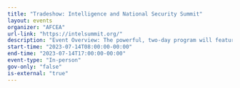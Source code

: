```yaml
---
title: "Tradeshow: Intelligence and National Security Summit"
layout: events
organizer: "AFCEA"
url-link: "https://intelsummit.org/"
description: "Event Overview: The powerful, two-day program will feature five blockbuster plenaries, six engaging breakout sessions, and a jampacked exhibit hall full of the latest IC technology innovations."
start-time: "2023-07-14T08:00:00-00:00"
end-time: "2023-07-14T17:00:00-00:00"
event-type: "In-person"
gov-only: "false"
is-external: "true"
---
```

